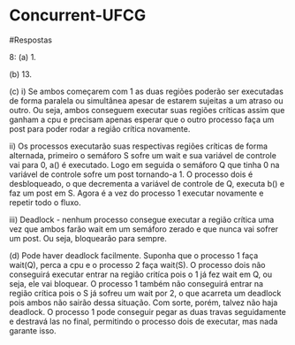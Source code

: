 # Concurrent-UFCG

#Respostas

8: 
(a) 1.

(b) 13.

(c) 
 i) Se ambos começarem com 1 as duas regiões poderão ser executadas de forma paralela ou simultânea apesar de estarem sujeitas a um atraso ou outro. Ou seja, ambos conseguem executar suas regiões críticas assim que ganham a cpu e precisam apenas esperar que o outro processo faça um post para poder rodar a região crítica novamente.

 ii) Os processos executarão suas respectivas regiões críticas de forma alternada, primeiro o semáforo S sofre um wait e sua variável de controle vai para 0, a() é executado. Logo em seguida o semáforo Q que tinha 0 na variável de controle sofre um post tornando-a 1. O processo dois é desbloqueado, o que decrementa a variável de controle de Q, executa b() e faz um post em S. Agora é a vez do processo 1 executar novamente e repetir todo o fluxo.

 iii) Deadlock - nenhum processo consegue executar a região crítica uma vez que ambos farão wait em um semáforo zerado e que nunca vai sofrer um post. Ou seja, bloquearão para sempre.
	
(d) 
 Pode haver deadlock facilmente. Suponha que o processo 1 faça wait(Q), perca a cpu e o processo 2 faça wait(S). O processo dois não conseguirá executar entrar na região critíca pois o 1 já fez wait em Q, ou seja, ele vai bloquear. O processo 1 também não conseguirá entrar na região crítica pois o S já sofreu um wait por 2, o que acarreta um deadlock pois ambos não sairão dessa situação.
 Com sorte, porém, talvez não haja deadlock. O processo 1 pode conseguir pegar as duas travas seguidamente e destravá las no final, permitindo o processo dois de executar, mas nada garante isso.
